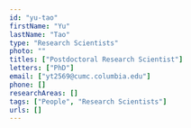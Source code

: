 ```yaml
---
id: "yu-tao"
firstName: "Yu"
lastName: "Tao"
type: "Research Scientists"
photo: ""
titles: ["Postdoctoral Research Scientist"]
letters: ["PhD"]
email: ["yt2569@cumc.columbia.edu"]
phone: []
researchAreas: []
tags: ["People", "Research Scientists"]
urls: []
---
```

